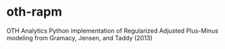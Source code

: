 # oth-rapm
OTH Analytics Python implementation of Regularized Adjusted Plus-Minus modeling from Gramacy, Jensen, and Taddy (2013)
